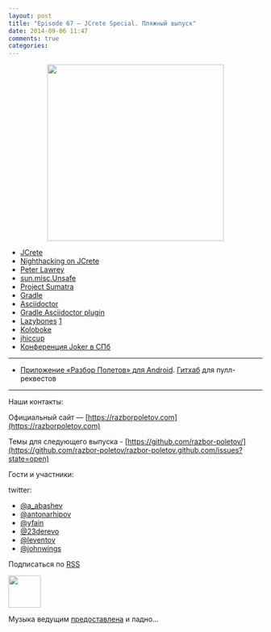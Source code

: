 ```yaml
---
layout: post
title: "Episode 67 — JCrete Special. Пляжный выпуск"
date: 2014-09-06 11:47
comments: true
categories: 
---
```



<div class="separator" style="clear: both; text-align: center;">
<a href="https://razborpoletov.com/images/razbor_67_text.jpg" imageanchor="1" style="margin-left: 1em; margin-right: 1em;"><img border="0" height="350" src="https://razborpoletov.com/images/razbor_67_text.jpg" width="350" /></a>
</div>

* [JCrete](http://www.jcrete.org/) 
* [Nighthacking on JCrete](http://nighthacking.com/category/jcrete2014/)
* [Peter Lawrey](http://vanillajava.blogspot.com/)
* [sun.misc.Unsafe](http://mishadoff.com/blog/java-magic-part-4-sun-dot-misc-dot-unsafe/)
* [Project Sumatra](http://openjdk.java.net/projects/sumatra/)
* [Gradle](http://www.gradle.org/)
* [Asciidoctor](http://asciidoctor.org/)
* [Gradle Asciidoctor plugin](https://github.com/asciidoctor/asciidoctor-gradle-plugin) 
* [Lazybones](https://github.com/pledbrook/lazybones) [1](http://habrahabr.ru/post/218205/)
* [Koloboke](https://github.com/OpenHFT/Koloboke)
* [jhiccup](http://www.azulsystems.com/jHiccup)
* [Конференция Joker в СПб](http://jokerconf.com/)

---
- [Приложение «Разбор Полетов» для Android](https://play.google.com/store/apps/details?id=com.shonenfactory.razborpoletov). [Гитхаб](https://github.com/rsi2m/RazborPoletov) для пулл-реквестов

---

Наши контакты:

Официальный сайт — [https://razborpoletov.com](https://razborpoletov.com)

Темы для следующего выпуска - [https://github.com/razbor-poletov/](https://github.com/razbor-poletov/razbor-poletov.github.com/issues?state=open)

Гости и участники:

twitter: 

 * [@a_abashev](https://twitter.com/#!/a_abashev)
 * [@antonarhipov](https://twitter.com/#!/antonarhipov)
 * [@yfain](https://twitter.com/#!/yfain)
 * [@23derevo](https://twitter.com/#!/23derevo)
 * [@leventov](https://twitter.com/#!/leventov)
 * [@johnwings](https://twitter.com/#!/JohnWings)
 

<!-- player goes here-->

<audio preload="none">
   <source src="http://traffic.libsyn.com/razborpoletov/razbor_67.mp3" type="audio/mp3" />
   Your browser does not support the audio tag.
</audio>

Подписаться по [RSS](http://feeds.feedburner.com/razbor-podcast)

<!-- episode file link goes here-->
<a href="http://traffic.libsyn.com/razborpoletov/razbor_67.mp3" imageanchor="1" style="clear: left; margin-bottom: 1em; margin-left: auto; margin-right: 2em;"><img border="0" height="64" src="http://2.bp.blogspot.com/-qkfh8Q--dks/T0gixAMzuII/AAAAAAAAHD0/O5LbF3vvBNQ/s200/1330127522_mp3.png" width="64" /></a>

Музыка ведущим [предоставлена](http://www.audiobank.fm/single-music/27/111/More-And-Less/) и ладно...
